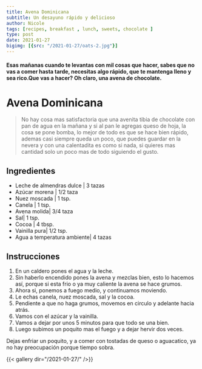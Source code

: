 ```yaml
---
title: Avena Dominicana
subtitle: Un desayuno rápido y delicioso
author: Nicole
tags: [recipes, breakfast , lunch, sweets, chocolate ]
type: post
date: 2021-01-27
bigimg: [{src: "/2021-01-27/oats-2.jpg"}]
---
```


#### Esas mañanas cuando te levantas con mil cosas que hacer, sabes que no vas a comer hasta tarde, necesitas algo rápido, que te mantenga lleno y sea rico.Que vas a hacer? Oh claro, una avena de chocolate.


# Avena Dominicana

> No hay cosa mas satisfactoria que una avenita tibia de chocolate con pan de agua en la mañana y si al pan le agregas queso de hoja, la cosa se pone bomba, lo mejor de todo es que se hace bien rápido, ademas casi siempre queda un poco, que puedes guardar en la nevera y con una calentadita es como si nada, si quieres mas cantidad solo un poco mas de todo siguiendo el gusto.

## Ingredientes

- Leche de almendras dulce | 3 tazas
- Azúcar morena | 1/2 taza 
- Nuez moscada | 1 tsp.
- Canela | 1 tsp.
- Avena molida| 3/4 taza
- Sal| 1 tsp.
- Cocoa | 4 tbsp.
- Vainilla pura| 1/2 tsp.
- Agua a temperatura ambiente| 4 tazas



## Instrucciones


1. En un caldero pones el agua y la leche.
2. Sin haberlo encendido pones la avena y mezclas bien, esto lo hacemos así, porque si esta frio o ya muy caliente la avena se hace grumos.
3. Ahora si, ponemos a fuego medio, y continuamos moviendo.
4. Le echas canela, nuez moscada, sal y la cocoa.
5. Pendiente a que no haga grumos, movemos en circulo y adelante hacia atrás.
6. Vamos con el azúcar y la vainilla.
7. Vamos a dejar por unos 5 minutos para que todo se una bien.
8. Luego subimos un poquito mas el fuego y a dejar hervir dos veces.


Dejas enfriar un poquito, y a comer con tostadas de queso o aguacatico, ya no hay preocupación porque tiempo sobra.

{{< gallery dir="/2021-01-27/" />}}

